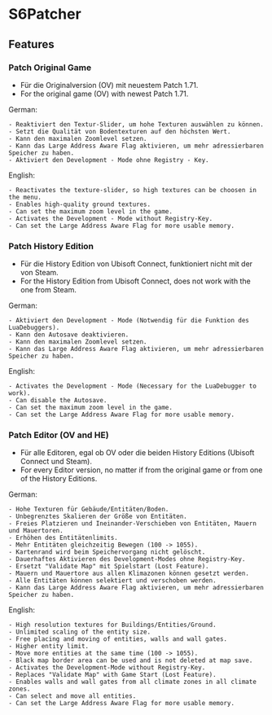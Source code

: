 # S6Patcher

## Features

### Patch Original Game
- Für die Originalversion (OV) mit neuestem Patch 1.71.
- For the original game (OV) with newest Patch 1.71.

German:
```
- Reaktiviert den Textur-Slider, um hohe Texturen auswählen zu können.
- Setzt die Qualität von Bodentexturen auf den höchsten Wert.
- Kann den maximalen Zoomlevel setzen.
- Kann das Large Address Aware Flag aktivieren, um mehr adressierbaren Speicher zu haben.
- Aktiviert den Development - Mode ohne Registry - Key.
```
English:
```
- Reactivates the texture-slider, so high textures can be choosen in the menu.
- Enables high-quality ground textures.
- Can set the maximum zoom level in the game.
- Activates the Development - Mode without Registry-Key.
- Can set the Large Address Aware Flag for more usable memory.
```
### Patch History Edition
- Für die History Edition von Ubisoft Connect, funktioniert nicht mit der von Steam.
- For the History Edition from Ubisoft Connect, does not work with the one from Steam.

German:
```
- Aktiviert den Development - Mode (Notwendig für die Funktion des LuaDebuggers).
- Kann den Autosave deaktivieren.
- Kann den maximalen Zoomlevel setzen.
- Kann das Large Address Aware Flag aktivieren, um mehr adressierbaren Speicher zu haben.
```
English:
```
- Activates the Development - Mode (Necessary for the LuaDebugger to work).
- Can disable the Autosave.
- Can set the maximum zoom level in the game.
- Can set the Large Address Aware Flag for more usable memory.
```
### Patch Editor (OV and HE)
- Für alle Editoren, egal ob OV oder die beiden History Editions (Ubisoft Connect und Steam).
- For every Editor version, no matter if from the original game or from one of the History Editions.

German:
```
- Hohe Texturen für Gebäude/Entitäten/Boden.
- Unbegrenztes Skalieren der Größe von Entitäten.
- Freies Platzieren und Ineinander-Verschieben von Entitäten, Mauern und Mauertoren.
- Erhöhen des Entitätenlimits.
- Mehr Entitäten gleichzeitig Bewegen (100 -> 1055).
- Kartenrand wird beim Speichervorgang nicht gelöscht.
- Dauerhaftes Aktivieren des Development-Modes ohne Registry-Key.
- Ersetzt "Validate Map" mit Spielstart (Lost Feature).
- Mauern und Mauertore aus allen Klimazonen können gesetzt werden.
- Alle Entitäten können selektiert und verschoben werden.
- Kann das Large Address Aware Flag aktivieren, um mehr adressierbaren Speicher zu haben.
```
English:
```
- High resolution textures for Buildings/Entities/Ground.
- Unlimited scaling of the entity size.
- Free placing and moving of entities, walls and wall gates.
- Higher entity limit.
- Move more entities at the same time (100 -> 1055).
- Black map border area can be used and is not deleted at map save.
- Activates the Development-Mode without Registry-Key.
- Replaces "Validate Map" with Game Start (Lost Feature).
- Enables walls and wall gates from all climate zones in all climate zones.
- Can select and move all entities.
- Can set the Large Address Aware Flag for more usable memory.
```
